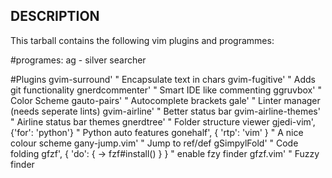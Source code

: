 ## DESCRIPTION
This tarball contains the following vim plugins and programmes:

#programes:
ag - silver searcher

#Plugins
gvim-surround'                " Encapsulate text in chars
gvim-fugitive'                " Adds git functionality
gnerdcommenter'               " Smart IDE like commenting
ggruvbox'                     " Color Scheme
gauto-pairs'                  " Autocomplete brackets
gale'                         " Linter manager (needs seperate lints)
gvim-airline'                 " Better status bar
gvim-airline-themes'          " Airline status bar themes
gnerdtree'                    " Folder structure viewer
gjedi-vim', {'for': 'python'} " Python auto features
gonehalf', { 'rtp': 'vim'  }  " A nice colour scheme
gany-jump.vim'                " Jump to ref/def
gSimpylFold'                  " Code folding
gfzf', { 'do': { -> fzf#install()  }  } " enable fzy finder
gfzf.vim'                               " Fuzzy finder
